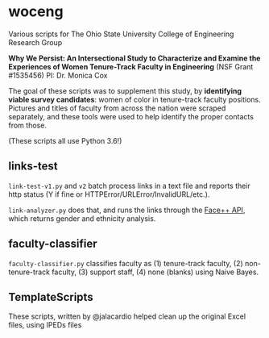 # woceng
Various scripts for The Ohio State University College of Engineering Research Group

**Why We Persist: An Intersectional Study to Characterize and Examine the Experiences of Women Tenure-Track Faculty in Engineering** (NSF Grant #1535456)
PI: Dr. Monica Cox

The goal of these scripts was to supplement this study, by **identifying viable survey candidates**: women of color in tenure-track faculty positions. Pictures and titles of faculty from across the nation were scraped separately, and these tools were used to help identify the proper contacts from those.

(These scripts all use Python 3.6!)

## links-test
`link-test-v1.py` and `v2` batch process links in a text file and reports their http status (Y if fine or HTTPError/URLError/InvalidURL/etc.). 

`link-analyzer.py` does that, and runs the links through the [Face++ API](https://www.faceplusplus.com/), which returns gender and ethnicity analysis.

## faculty-classifier

`faculty-classifier.py` classifies faculty as (1) tenure-track faculty, (2) non-tenure-track faculty, (3) support staff, (4) none (blanks) using Naive Bayes. 

## TemplateScripts

These scripts, written by @jalacardio helped clean up the original Excel files, using IPEDs files 
